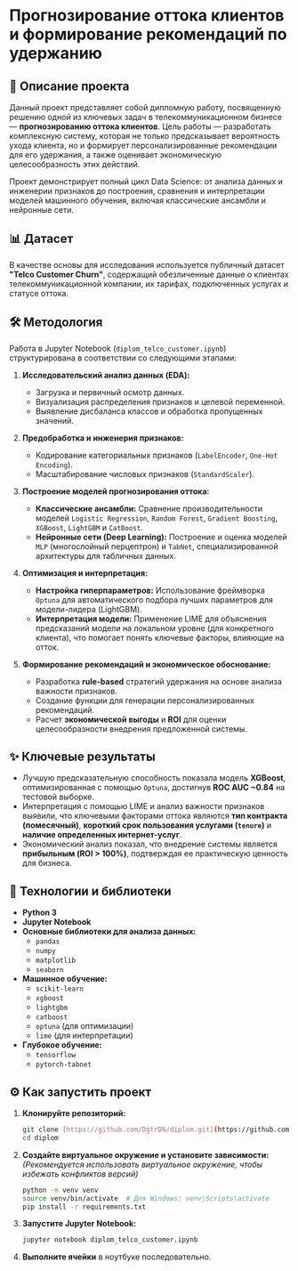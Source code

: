 # Прогнозирование оттока клиентов и формирование рекомендаций по удержанию

## 📝 Описание проекта

Данный проект представляет собой дипломную работу, посвященную решению одной из ключевых задач в телекоммуникационном бизнесе — **прогнозированию оттока клиентов**. Цель работы — разработать комплексную систему, которая не только предсказывает вероятность ухода клиента, но и формирует персонализированные рекомендации для его удержания, а также оценивает экономическую целесообразность этих действий.

Проект демонстрирует полный цикл Data Science: от анализа данных и инженерии признаков до построения, сравнения и интерпретации моделей машинного обучения, включая классические ансамбли и нейронные сети.

## 📊 Датасет

В качестве основы для исследования используется публичный датасет **"Telco Customer Churn"**, содержащий обезличенные данные о клиентах телекоммуникационной компании, их тарифах, подключенных услугах и статусе оттока.

## 🛠️ Методология

Работа в Jupyter Notebook (`diplom_telco_customer.ipynb`) структурирована в соответствии со следующими этапами:

1.  **Исследовательский анализ данных (EDA):**
    * Загрузка и первичный осмотр данных.
    * Визуализация распределения признаков и целевой переменной.
    * Выявление дисбаланса классов и обработка пропущенных значений.

2.  **Предобработка и инженерия признаков:**
    * Кодирование категориальных признаков (`LabelEncoder`, `One-Hot Encoding`).
    * Масштабирование числовых признаков (`StandardScaler`).

3.  **Построение моделей прогнозирования оттока:**
    * **Классические ансамбли:** Сравнение производительности моделей `Logistic Regression`, `Random Forest`, `Gradient Boosting`, `XGBoost`, `LightGBM` и `CatBoost`.
    * **Нейронные сети (Deep Learning):** Построение и оценка моделей `MLP` (многослойный перцептрон) и `TabNet`, специализированной архитектуры для табличных данных.

4.  **Оптимизация и интерпретация:**
    * **Настройка гиперпараметров:** Использование фреймворка `Optuna` для автоматического подбора лучших параметров для модели-лидера (LightGBM).
    * **Интерпретация модели:** Применение LIME для объяснения предсказаний модели на локальном уровне (для конкретного клиента), что помогает понять ключевые факторы, влияющие на отток.

5.  **Формирование рекомендаций и экономическое обоснование:**
    * Разработка **rule-based** стратегий удержания на основе анализа важности признаков.
    * Создание функции для генерации персонализированных рекомендаций.
    * Расчет **экономической выгоды** и **ROI** для оценки целесообразности внедрения предложенной системы.

## ✨ Ключевые результаты

* Лучшую предсказательную способность показала модель **XGBoost**, оптимизированная с помощью `Optuna`, достигнув **ROC AUC ~0.84** на тестовой выборке.
* Интерпретация с помощью LIME и анализ важности признаков выявили, что ключевыми факторами оттока являются **тип контракта (помесячный)**, **короткий срок пользования услугами (`tenure`)** и **наличие определенных интернет-услуг**.
* Экономический анализ показал, что внедрение системы является **прибыльным (ROI > 100%)**, подтверждая ее практическую ценность для бизнеса.

## 🚀 Технологии и библиотеки

* **Python 3**
* **Jupyter Notebook**
* **Основные библиотеки для анализа данных:**
    * `pandas`
    * `numpy`
    * `matplotlib`
    * `seaborn`
* **Машинное обучение:**
    * `scikit-learn`
    * `xgboost`
    * `lightgbm`
    * `catboost`
    * `optuna` (для оптимизации)
    * `lime` (для интерпретации)
* **Глубокое обучение:**
    * `tensorflow`
    * `pytorch-tabnet`

## ⚙️ Как запустить проект

1.  **Клонируйте репозиторий:**
    ```bash
    git clone [https://github.com/DgtrDN/diplom.git](https://github.com/DgtrDN/diplom.git)
    cd diplom
    ```

2.  **Создайте виртуальное окружение и установите зависимости:**
    *(Рекомендуется использовать виртуальное окружение, чтобы избежать конфликтов версий)*
    ```bash
    python -m venv venv
    source venv/bin/activate  # Для Windows: venv\Scripts\activate
    pip install -r requirements.txt
    ```
    
3.  **Запустите Jupyter Notebook:**
    ```bash
    jupyter notebook diplom_telco_customer.ipynb
    ```

4.  **Выполните ячейки** в ноутбуке последовательно.
